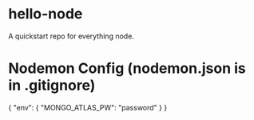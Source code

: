 # hello-node
A quickstart repo for everything node.

# Nodemon Config (nodemon.json is in .gitignore)
{
    "env": {
        "MONGO_ATLAS_PW": "password"
    }
}
